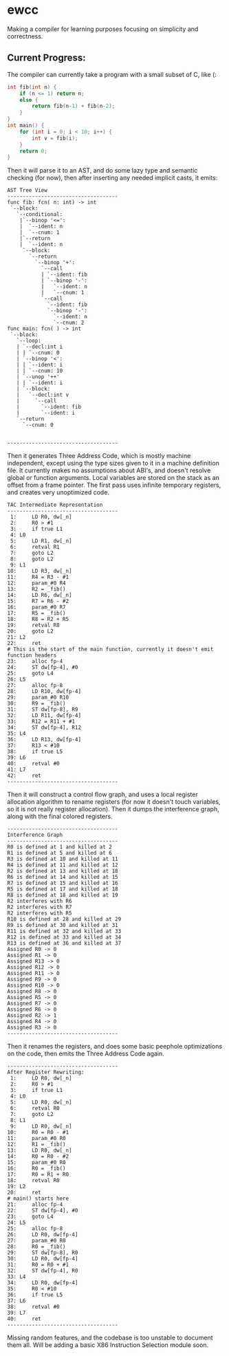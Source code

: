 # ewcc
Making a compiler for learning purposes focusing on simplicity and correctness.

## Current Progress:
The compiler can currently take a program with a small subset of C, like (:

```C
int fib(int n) {
	if (n <= 1) return n;
	else {
		return fib(n-1) + fib(n-2);
	}
}
int main() {
	for (int i = 0; i < 10; i++) {
		int v = fib(i);
	}
	return 0;
}
```

Then it will parse it to an AST, and do some lazy type and semantic checking (for now), then after inserting
any needed implicit casts, it emits:

```
AST Tree View
------------------------------------
func fib: fcn( n: int) -> int
 `--block:
   `--conditional:
    |`--binop '<=':
    |  `--ident: n
    |  `--cnum: 1
    |`--return
    |  `--ident: n
     `--block:
       `--return
         `--binop '+':
           `--call
           | `--ident: fib
           | `--binop '-':
           |   `--ident: n
           |   `--cnum: 1
           `--call
             `--ident: fib
             `--binop '-':
               `--ident: n
               `--cnum: 2
func main: fcn( ) -> int
 `--block:
   `--loop:
   | `--decl:int i
   | | `--cnum: 0
   | `--binop '<':
   | | `--ident: i
   | | `--cnum: 10
   | `--unop '++'
   | | `--ident: i
   | `--block:
   |   `--decl:int v
   |     `--call
   |       `--ident: fib
   |       `--ident: i
   `--return
     `--cnum: 0


------------------------------------
```

Then it generates Three Address Code, which is mostly machine independent, except using the type sizes given to it
in a machine definition file. It currently makes no assumptions about ABI's, and doesn't resolve global or function arguments.
Local variables are stored on the stack as an offset from a frame pointer. The first pass uses infinite temporary registers,
and creates very unoptimized code.

```
TAC Intermediate Representation
------------------------------------
 1: 	LD R0, dw[_n]
 2: 	R0 > #1
 3: 	if true L1
 4: L0
 5: 	LD R1, dw[_n]
 6: 	retval R1
 7: 	goto L2
 8: 	goto L2
 9: L1
10: 	LD R3, dw[_n]
11: 	R4 = R3 - #1
12: 	param_#0 R4
13: 	R2 = _fib()
14: 	LD R6, dw[_n]
15: 	R7 = R6 - #2
16: 	param_#0 R7
17: 	R5 = _fib()
18: 	R8 = R2 + R5
19: 	retval R8
20: 	goto L2
21: L2
22: 	ret
# This is the start of the main function, currently it doesn't emit function headers
23: 	alloc fp-4
24: 	ST dw[fp-4], #0
25: 	goto L4
26: L5
27: 	alloc fp-8
28: 	LD R10, dw[fp-4]
29: 	param_#0 R10
30: 	R9 = _fib()
31: 	ST dw[fp-8], R9
32: 	LD R11, dw[fp-4]
33: 	R12 = R11 + #1
34: 	ST dw[fp-4], R12
35: L4
36: 	LD R13, dw[fp-4]
37: 	R13 < #10
38: 	if true L5
39: L6
40: 	retval #0
41: L7
42: 	ret
------------------------------------

```

Then it will construct a control flow graph, and uses a local register allocation algorithm to rename registers (for now it doesn't touch variables, so it is not really register allocation). Then it dumps the interference graph, along with the final colored registers.

```
------------------------------------
Interference Graph
------------------------------------
R0 is defined at 1 and killed at 2
R1 is defined at 5 and killed at 6
R3 is defined at 10 and killed at 11
R4 is defined at 11 and killed at 12
R2 is defined at 13 and killed at 18
R6 is defined at 14 and killed at 15
R7 is defined at 15 and killed at 16
R5 is defined at 17 and killed at 18
R8 is defined at 18 and killed at 19
R2 interferes with R6
R2 interferes with R7
R2 interferes with R5
R10 is defined at 28 and killed at 29
R9 is defined at 30 and killed at 31
R11 is defined at 32 and killed at 33
R12 is defined at 33 and killed at 34
R13 is defined at 36 and killed at 37
Assigned R0 -> 0
Assigned R1 -> 0
Assigned R13 -> 0
Assigned R12 -> 0
Assigned R11 -> 0
Assigned R9 -> 0
Assigned R10 -> 0
Assigned R8 -> 0
Assigned R5 -> 0
Assigned R7 -> 0
Assigned R6 -> 0
Assigned R2 -> 1
Assigned R4 -> 0
Assigned R3 -> 0
------------------------------------
```

Then it renames the registers, and does some basic peephole optimizations on the code, then emits the Three Address Code again.

```
------------------------------------
After Register Rewriting:
 1: 	LD R0, dw[_n]
 2: 	R0 > #1
 3: 	if true L1
 4: L0
 5: 	LD R0, dw[_n]
 6: 	retval R0
 7: 	goto L2
 8: L1
 9: 	LD R0, dw[_n]
10: 	R0 = R0 - #1
11: 	param_#0 R0
12: 	R1 = _fib()
13: 	LD R0, dw[_n]
14: 	R0 = R0 - #2
15: 	param_#0 R0
16: 	R0 = _fib()
17: 	R0 = R1 + R0
18: 	retval R0
19: L2
20: 	ret
# main() starts here
21: 	alloc fp-4
22: 	ST dw[fp-4], #0
23: 	goto L4
24: L5
25: 	alloc fp-8
26: 	LD R0, dw[fp-4]
27: 	param_#0 R0
28: 	R0 = _fib()
29: 	ST dw[fp-8], R0
30: 	LD R0, dw[fp-4]
31: 	R0 = R0 + #1
32: 	ST dw[fp-4], R0
33: L4
34: 	LD R0, dw[fp-4]
35: 	R0 < #10
36: 	if true L5
37: L6
38: 	retval #0
39: L7
40: 	ret
------------------------------------
```

Missing random features, and the codebase is too unstable to document them all. 
Will be adding a basic X86 Instruction Selection module soon.
